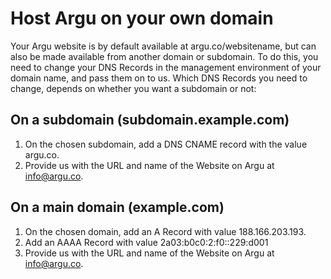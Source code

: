 # Host Argu on your own domain

Your Argu website is by default available at argu.co/websitename, but can also be made available from another domain or subdomain. To do this, you need to change your DNS Records in the management environment of your domain name, and pass them on to us. Which DNS Records you need to change, depends on whether you want a subdomain or not:

## On a subdomain (subdomain.example.com)

1. On the chosen subdomain, add a DNS CNAME record with the value argu.co.
1. Provide us with the URL and name of the Website on Argu at info@argu.co.

## On a main domain (example.com)

1. On the chosen domain, add an A Record with value 188.166.203.193.
1. Add an AAAA Record with value 2a03:b0c0:2:f0::229:d001
1. Provide us with the URL and name of the Website on Argu at info@argu.co.
